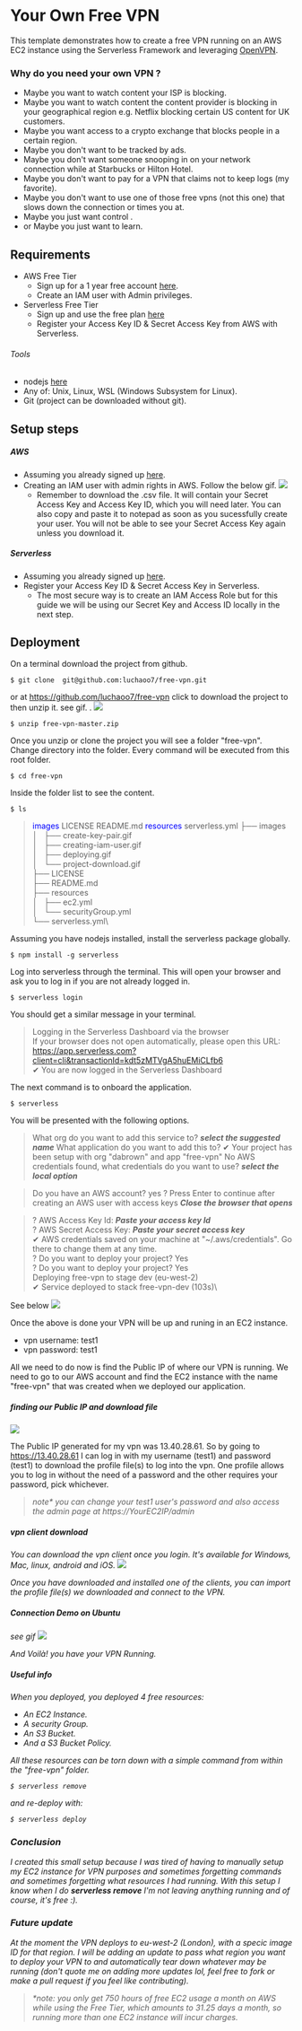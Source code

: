 <!--
title: 'Free VPN Setup'
authorLink: 'https://github.com/luchaoo7'
-->

# Your Own Free VPN

This template demonstrates how to create a free VPN running on an AWS EC2 instance using the Serverless Framework and leveraging [OpenVPN](https://openvpn.net/vpn-software-packages/).

### Why do you need your own VPN ?
- Maybe you want to watch content your ISP is blocking.
- Maybe you want to watch content the content provider is blocking in your geographical region e.g. Netflix blocking certain US content for UK customers.
- Maybe you want access to a crypto exchange that blocks people in a certain region. 
- Maybe you don't want to be tracked by ads. 
- Maybe you don't want someone snooping in on your network connection while at Starbucks or Hilton Hotel.
- Maybe you don't want to pay for a VPN that claims not to keep logs (my favorite).
- Maybe you don't want to use one of those free vpns (not this one) that slows down the connection or times you at. 
- Maybe you just want control .
- or Maybe you just want to learn.


## Requirements

- AWS Free Tier
  - Sign up for a 1 year free account [here](https://aws.amazon.com/free/?all-free-tier.sort-by=item.additionalFields.SortRank&all-free-tier.sort-order=asc&awsf.Free%20Tier%20Types=*all&awsf.Free%20Tier%20Categories=*all).
  - Create an IAM user with Admin privileges.
- Serverless Free Tier 
  - Sign up and use the free plan [here](https://www.serverless.com/pricing)
  - Register your Access Key ID & Secret Access Key from AWS with Serverless.

###### Tools
- nodejs [here](https://nodejs.org/en/)
- Any of: Unix, Linux, WSL (Windows Subsystem for Linux).
- Git (project can be downloaded without git).

## Setup steps

##### AWS
- Assuming you already signed up  [here](https://aws.amazon.com/free/?all-free-tier.sort-by=item.additionalFields.SortRank&all-free-tier.sort-order=asc&awsf.Free%20Tier%20Types=*all&awsf.Free%20Tier%20Categories=*all).
- Creating an IAM user with admin rights in AWS. Follow the below gif.
![](https://raw.githubusercontent.com/luchaoo7/free-vpn/master/images/creating-iam-user.gif)
  - Remember to download the .csv file. It will contain your Secret Access Key and Access Key ID, which you will need later. You can also copy and paste it to notepad as soon as you sucessfully create your user. You will not be able to see your Secret Access Key again unless you download it. 

##### Serverless
- Assuming you already signed up [here](https://www.serverless.com/pricing). 
- Register your Access Key ID & Secret Access Key in  Serverless.
  - The most secure way is to create an IAM Access Role but for this guide we will be using our Secret Key and Access ID locally in the next step.

## Deployment

On a terminal download the project from github.
```
$ git clone  git@github.com:luchaoo7/free-vpn.git
```
or at https://github.com/luchaoo7/free-vpn click to download the project to then unzip it. see gif.
.
![](https://raw.githubusercontent.com/luchaoo7/free-vpn/master/images/project-download.gif)

```
$ unzip free-vpn-master.zip
```

Once you unzip or clone the project you will see a folder "free-vpn". Change directory into the folder. Every command will be executed from this root folder.
```
$ cd free-vpn 
```
Inside the folder list to see the content.
```
$ ls
```
> <span style="color:blue">images</span> LICENSE README.md <span style="color:blue">resources</span> serverless.yml
├── images\
│   ├── create-key-pair.gif\
│   ├── creating-iam-user.gif\
│   ├── deploying.gif\
│   └── project-download.gif\
├── LICENSE\
├── README.md\
├── resources\
│   ├── ec2.yml\
│   └── securityGroup.yml\
└── serverless.yml\

Assuming you have nodejs installed, install the serverless package globally.

```
$ npm install -g serverless
```

Log into serverless through the terminal. This will open your browser and ask you to log in if you are not already logged in.

```
$ serverless login
```
You should get a similar message in your terminal.
> Logging in the Serverless Dashboard via the browser                                                                                                                                                        
If your browser does not open automatically, please open this URL:                                                                                                                                         
https://app.serverless.com?client=cli&transactionId=kdt5zMTVgA5huEMiCLfb6                                                                                                                                
✔ You are now logged in the Serverless Dashboard 

The next command is to onboard the application. 
```
$ serverless
```
You will be presented with the following options.

> What org do you want to add this service to? ***select the suggested name***
> What application do you want to add this to?
> ✔ Your project has been setup with org "dabrown" and app "free-vpn"
>  No AWS credentials found, what credentials do you want to use?
  ***select the local option***

>  Do you have an AWS account? yes
> ? Press Enter to continue after creating an AWS user with access keys 
  ***Close the browser that opens***

> ? AWS Access Key Id: ***Paste your access key Id***\
>? AWS Secret Access Key: ***Paste your secret access key***\
> ✔ AWS credentials saved on your machine at "~/.aws/credentials". Go there to change them at any time.\
> ? Do you want to deploy your project? Yes\
> ? Do you want to deploy your project? Yes\
> Deploying free-vpn to stage dev (eu-west-2)\
> ✔ Service deployed to stack free-vpn-dev (103s)\

See below
![](https://raw.githubusercontent.com/luchaoo7/free-vpn/master/images/deploying.gif)

Once the above is done your VPN will be up and runing in an EC2 instance.
- vpn username: test1
- vpn password: test1

All we need to do now is find the Public IP of where our VPN is running.
We need to go to our AWS account and find the EC2 instance with the name "free-vpn" that was created when we deployed our application.

##### finding our Public IP and download file

![](https://raw.githubusercontent.com/luchaoo7/free-vpn/master/images/ip-login.gif)

The Public IP generated for my vpn was 13.40.28.61. So by going to https://13.40.28.61 I can log in with my username (test1) and password (test1) to download the profile file(s) to log into the vpn. 
One profile allows you to log in without the need of a password and the other requires your password, pick whichever.

><em>note* you can change your test1 user's password and also access the admin page at https://YourEC2IP/admin<em>

##### vpn client download
You can download the vpn client once you login. It's available for Windows, Mac, linux, android and iOS.
![](https://raw.githubusercontent.com/luchaoo7/free-vpn/master/images/openvpn-page.png)
 
Once you have downloaded and installed one of the clients, you can import the profile file(s) we downloaded and connect to the VPN.

##### Connection Demo on Ubuntu
see gif
![](https://raw.githubusercontent.com/luchaoo7/free-vpn/master/images/activating-vpn.gif)

And Voilà! you have your VPN Running.

##### Useful info
When you deployed, you deployed 4 free resources:
- An EC2 Instance.
- A security Group.
- An S3 Bucket.
- And a S3 Bucket Policy.

All these resources can be torn down with a simple command from within the "free-vpn" folder.
```
$ serverless remove
```
and re-deploy with:
```
$ serverless deploy
```
### Conclusion

I created this small setup because I was tired of having to manually setup my EC2 instance for VPN purposes and sometimes forgetting commands and sometimes forgetting what resources I had running. With this setup I know when I do ***serverless remove*** I'm not leaving anything running and of course, it's free :).

### Future update

At the moment the VPN deploys to eu-west-2 (London), with a specic image ID for that region.
I will be adding an update to pass what region you want to deploy your VPN to and automatically tear down whatever may be running (don't quote me on adding more updates lol, feel free to fork or make a pull request if you feel like contributing).
>*note: you only get 750 hours of free EC2 usage a month on AWS while using the Free Tier, which amounts to 31.25 days a month, so running more than one EC2 instance will incur charges.